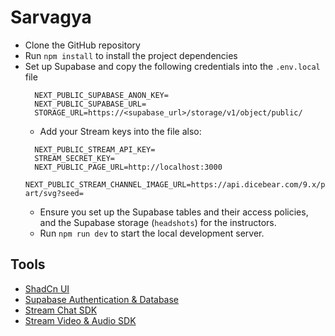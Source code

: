 # Sarvagya

- Clone the GitHub repository
- Run `npm install` to install the project dependencies
- Set up Supabase and copy the following credentials into the `.env.local` file
  ```env
    NEXT_PUBLIC_SUPABASE_ANON_KEY=
    NEXT_PUBLIC_SUPABASE_URL=
    STORAGE_URL=https://<supabase_url>/storage/v1/object/public/
  ```
  - Add your Stream keys into the file also:
  ```env
    NEXT_PUBLIC_STREAM_API_KEY=
    STREAM_SECRET_KEY=
    NEXT_PUBLIC_PAGE_URL=http://localhost:3000
    NEXT_PUBLIC_STREAM_CHANNEL_IMAGE_URL=https://api.dicebear.com/9.x/pixel-art/svg?seed=
  ```
  - Ensure you set up the Supabase tables and their access policies, and the Supabase storage (`headshots`) for the instructors.
  - Run `npm run dev` to start the local development server.

## Tools
- [ShadCn UI](https://ui.shadcn.com/docs/installation)
- [Supabase Authentication & Database](https://supabase.com/docs/guides/auth/server-side/nextjs)
- [Stream Chat SDK](https://getstream.io/chat/docs/sdk/react/)
- [Stream Video & Audio SDK](https://getstream.io/video/docs/react/)

